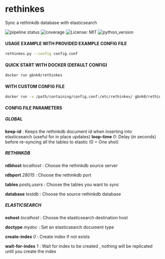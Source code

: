 # rethinkes
Sync a rethinkdb database with elasticsearch

![pipeline status](https://travis-ci.org/gbnk0/rethinkes.svg?branch=master)
![coverage](https://coveralls.io/repos/github/gbnk0/rethinkes/badge.svg?branch=master)
![License: MIT](https://img.shields.io/badge/License-MIT-yellow.svg)
![python_version](https://img.shields.io/badge/python-3.5%2C3.6-blue.svg)

#### USAGE EXAMPLE WITH PROVIDED EXAMPLE CONFIG FILE

```bash
rethinkes.py --config config.conf
```

#### QUICK START WITH DOCKER (DEFAULT CONFIG)

```bash
docker run gbnk0/rethinkes
```

#### WITH CUSTOM CONFIG FILE

```bash
docker run -v /path/containing/config.conf:/etc/rethinkes/ gbnk0/rethinkes
```

#### CONFIG FILE PARAMETERS

##### GLOBAL

**keep-id** : Keeps the rethinkdb document id when inserting into elasticsearch (useful for in place updates)
**loop-time** *0*: Delay (in seconds) before re-syncing all the tables to elastic (0 = One shot)


##### RETHINKDB

**rdbhost** *localhost* : Choose the rethinkdb source server

**rdbport** *28015* : Choose the rethinkdb port

**tables** *posts,users* : Choose the tables you want to sync

**database** *testdb* :  Choose the source rethinkdb database


##### ELASTICSEARCH

**eshost** *localhost* : Choose the elasticsearch destination host

**doctype** *mydoc* : Set an elasticsearch document type

**create-index** *0* : Create index if not exists

**wait-for-index** *1* : Wait for index to be created , nothing will be replicated until you create the index
